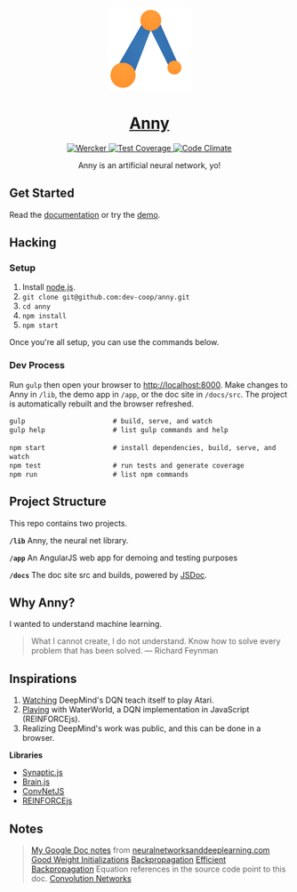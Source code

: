 <p align="center">
  <a href="http://dev-coop.github.io/anny/">
    <img height="150" width="150" src="https://raw.githubusercontent.com/dev-coop/anny/master/logo.png">
  </a>
</p>

<h1 align="center">
  <a href="http://dev-coop.github.io/anny">Anny</a>
</h1>

<p align="center">
  <a href="https://app.wercker.com/#applications/561dd8ec7b474cd811009e00">
    <img src="https://img.shields.io/wercker/ci/dev-coop/anny.svg?style=flat-square" alt="Wercker"/>
  </a>
  <a href="https://codeclimate.com/github/dev-coop/anny/coverage">
    <img src="https://img.shields.io/codeclimate/coverage/github/dev-coop/anny.svg?style=flat-square" alt="Test Coverage"/>
  </a>
  <a href="https://codeclimate.com/github/dev-coop/anny">
    <img src="https://img.shields.io/codeclimate/github/dev-coop/anny.svg?style=flat-square" alt="Code Climate"/>
  </a>
</p>

<p align="center">
  Anny is an artificial neural network, yo!
</p>

## Get Started
Read the [documentation](http://dev-coop.github.io/anny/docs)
or try the [demo](http://dev-coop.github.io/anny).

## Hacking

### Setup

1. Install [node.js](https://nodejs.org/).
1. `git clone git@github.com:dev-coop/anny.git`
1. `cd anny`
1. `npm install`
1. `npm start`

Once you're all setup, you can use the commands below.

### Dev Process

Run `gulp` then open your browser to [http://localhost:8000](http://localhost:8000).
Make changes to Anny in `/lib`, the demo app in `/app`, or the doc site in `/docs/src`.
The project is automatically rebuilt and the browser refreshed.

```
gulp                      # build, serve, and watch
gulp help                 # list gulp commands and help

npm start                 # install dependencies, build, serve, and watch
npm test                  # run tests and generate coverage
npm run                   # list npm commands
```

## Project Structure

This repo contains two projects.

**`/lib`**
Anny, the neural net library.  

**`/app`**
An AngularJS web app for demoing and testing purposes

**`/docs`**
The doc site src and builds, powered by [JSDoc](http://usejsdoc.org/).

## Why Anny?

I wanted to understand machine learning.

>What I cannot create, I do not understand. Know how to solve every problem that has been solved.
>&mdash; Richard Feynman

## Inspirations

1. [Watching](https://www.youtube.com/watch?v=EfGD2qveGdQ) DeepMind's DQN teach 
itself to play Atari.
2. [Playing](http://cs.stanford.edu/people/karpathy/reinforcejs/waterworld.html) 
with WaterWorld, a DQN implementation in JavaScript (REINFORCEjs).
3. Realizing DeepMind's work was public, and this can be done in a browser.

**Libraries**

- [Synaptic.js](https://github.com/cazala/synaptic)
- [Brain.js](https://github.com/cazala/synaptic)
- [ConvNetJS](https://github.com/karpathy/convnetjs)
- [REINFORCEjs](https://github.com/karpathy/reinforcejs)

## Notes

>[My Google Doc notes](https://docs.google.com/document/d/1h-G9qqp-xC_ykq-weEIjtk0IvXdmij3tCDRfP75BJUg) from [neuralnetworksanddeeplearning.com](http://neuralnetworksanddeeplearning.com/)
>[Good Weight Initializations](https://plus.google.com/+SoumithChintala/posts/RZfdrRQWL6u)
>[Backpropagation](http://page.mi.fu-berlin.de/rojas/neural/chapter/K7.pdf)
>[Efficient Backpropagation](http://yann.lecun.com/exdb/publis/pdf/lecun-98b.pdf) Equation references in the source code point to this doc.
>[Convolution Networks](http://andrew.gibiansky.com/blog/machine-learning/convolutional-neural-networks/)  
